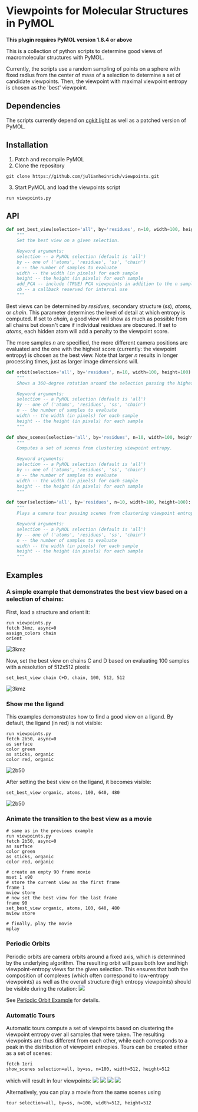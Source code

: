 # Viewpoints for Molecular Structures in PyMOL

__This plugin requires PyMOL version 1.8.4 or above__

This is a collection of python scripts to determine good views of macromolecular structures with PyMOL.

Currently, the scripts use a random sampling of points on a sphere with fixed radius from the center of mass of a selection to determine a set of candidate viewpoints. Then, the viewpoint with maximal viewpoint entropy is chosen as the 'best' viewpoint.

## Dependencies

The scripts currently depend on [cgkit light](http://cgkit.sourceforge.net/doc2/introduction.html#cgkit-light) as well as a patched version of PyMOL.

## Installation

1. Patch and recompile PyMOL
2. Clone the repository
```
git clone https://github.com/julianheinrich/viewpoints.git
```
3. Start PyMOL and load the viewpoints script
```
run viewpoints.py
```

## API

```python
def set_best_view(selection='all', by='residues', n=10, width=100, height=100, add_PCA = False, cb = set_best_view_cb):
    """
    Set the best view on a given selection.

    Keyword arguments:
    selection -- a PyMOL selection (default is 'all')
    by -- one of ('atoms', 'residues', 'ss', 'chain')
    n -- the number of samples to evaluate
    width -- the width (in pixels) for each sample
    height -- the height (in pixels) for each sample
    add_PCA -- include (TRUE) PCA viewpoints in addition to the n samples? (default is False)
    cb -- a callback reserved for internal use
    """
```

Best views can be determined by *residues*, secondary structure (*ss*), *atoms*, or *chain*. This parameter determines the level of detail at which entropy is computed. If set to *chain*, a good view will show as much as possible from all chains but doesn't care if individual residues are obscured. If set to *atoms*, each hidden atom will add a penalty to the viewpoint score.

The more samples *n* are specified, the more different camera positions are evaluated and the one with the highest score (currently: the viewpoint entropy) is chosen as the best view. Note that larger *n* results in longer processing times, just as larger image dimensions will.

```python
def orbit(selection='all', by='residues', n=10, width=100, height=100):
    """
    Shows a 360-degree rotation around the selection passing the highest and lowest viewpoint-entropy views.

    Keyword arguments:
    selection -- a PyMOL selection (default is 'all')
    by -- one of ('atoms', 'residues', 'ss', 'chain')
    n -- the number of samples to evaluate
    width -- the width (in pixels) for each sample
    height -- the height (in pixels) for each sample
    """
```

```python
def show_scenes(selection='all', by='residues', n=10, width=100, height=100):
    """
    Computes a set of scenes from clustering viewpoint entropy.

    Keyword arguments:
    selection -- a PyMOL selection (default is 'all')
    by -- one of ('atoms', 'residues', 'ss', 'chain')
    n -- the number of samples to evaluate
    width -- the width (in pixels) for each sample
    height -- the height (in pixels) for each sample
    """
```

```python
def tour(selection='all', by='residues', n=10, width=100, height=100):
    """
    Plays a camera tour passing scenes from clustering viewpoint entropy.

    Keyword arguments:
    selection -- a PyMOL selection (default is 'all')
    by -- one of ('atoms', 'residues', 'ss', 'chain')
    n -- the number of samples to evaluate
    width -- the width (in pixels) for each sample
    height -- the height (in pixels) for each sample
    """
```

## Examples
### A simple example that demonstrates the best view based on a selection of chains:

First, load a structure and orient it:

```
run viewpoints.py
fetch 3kmz, async=0
assign_colors chain
orient
```
![3kmz](examples/3kmz/3kmz_chains_pca.png)

Now, set the best view on chains C and D based on evaluating 100 samples with a resolution of 512x512 pixels:

```
set_best_view chain C+D, chain, 100, 512, 512
```

![3kmz](examples/3kmz/3kmz_chains_C_D_vp.png)

### Show me the ligand

This examples demonstrates how to find a good view on a ligand.
By default, the ligand (in red) is not visible:

```
run viewpoints.py
fetch 2b50, async=0
as surface
color green
as sticks, organic
color red, organic
```
![2b50](examples/2b50/2b50_default.png)

After setting the best view on the ligand, it becomes visible:

```
set_best_view organic, atoms, 100, 640, 480
```

![2b50](examples/2b50/2b50_ligand.png)

### Animate the transition to the best view as a movie
```
# same as in the previous example
run viewpoints.py
fetch 2b50, async=0
as surface
color green
as sticks, organic
color red, organic

# create an empty 90 frame movie
mset 1 x90
# store the current view as the first frame
frame 1
mview store
# now set the best view for the last frame
frame 90
set_best_view organic, atoms, 100, 640, 480
mview store

# finally, play the movie
mplay
```

### Periodic Orbits
Periodic orbits are camera orbits around a fixed axis, which is determined by the underlying algorithm. The resulting orbit will pass both low and high viewpoint-entropy views for the given selection. This ensures that both the composition of complexes (which often correspond to low-entropy viewpoints) as well as the overall structure (high entropy viewpoints) should be visible during the rotation:
<img src='examples/2d1s/orbit.gif'></img>

See [Periodic Orbit Example](examples/2d1s/Readme.md) for details.

### Automatic Tours
Automatic tours compute a set of viewpoints based on clustering the viewpoint entropy over all samples that were taken. The resulting viewpoints are thus different from each other, while each corresponds to a peak in the distribution of viewpoint entropies. Tours can be created either as a set of scenes:
```
fetch 1eri
show_scenes selection=all, by=ss, n=100, width=512, height=512
```
which will result in four viewpoints:
<img src='examples/1eri/1eri_01.png'></img>
<img src='examples/1eri/1eri_02.png'></img>
<img src='examples/1eri/1eri_03.png'></img>
<img src='examples/1eri/1eri_04.png'></img>

Alternatively, you can play a movie from the same scenes using
```
tour selection=all, by=ss, n=100, width=512, height=512
```

